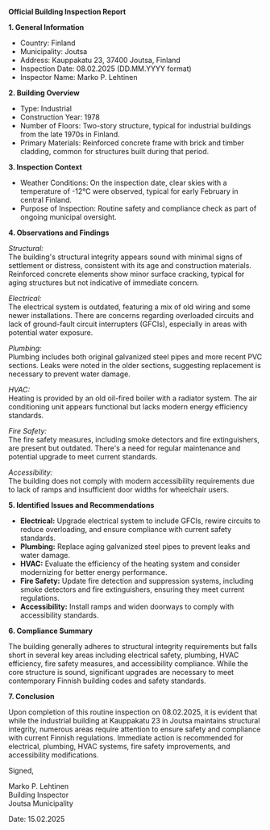 **Official Building Inspection Report**

**1. General Information**

- Country: Finland
- Municipality: Joutsa
- Address: Kauppakatu 23, 37400 Joutsa, Finland
- Inspection Date: 08.02.2025 (DD.MM.YYYY format)
- Inspector Name: Marko P. Lehtinen

**2. Building Overview**

- Type: Industrial
- Construction Year: 1978
- Number of Floors: Two-story structure, typical for industrial buildings from the late 1970s in Finland.
- Primary Materials: Reinforced concrete frame with brick and timber cladding, common for structures built during that period.

**3. Inspection Context**

- Weather Conditions: On the inspection date, clear skies with a temperature of -12°C were observed, typical for early February in central Finland.
- Purpose of Inspection: Routine safety and compliance check as part of ongoing municipal oversight.

**4. Observations and Findings**

*Structural:*  
The building's structural integrity appears sound with minimal signs of settlement or distress, consistent with its age and construction materials. Reinforced concrete elements show minor surface cracking, typical for aging structures but not indicative of immediate concern.

*Electrical:*  
The electrical system is outdated, featuring a mix of old wiring and some newer installations. There are concerns regarding overloaded circuits and lack of ground-fault circuit interrupters (GFCIs), especially in areas with potential water exposure.

*Plumbing:*  
Plumbing includes both original galvanized steel pipes and more recent PVC sections. Leaks were noted in the older sections, suggesting replacement is necessary to prevent water damage.

*HVAC:*  
Heating is provided by an old oil-fired boiler with a radiator system. The air conditioning unit appears functional but lacks modern energy efficiency standards.

*Fire Safety:*  
The fire safety measures, including smoke detectors and fire extinguishers, are present but outdated. There's a need for regular maintenance and potential upgrade to meet current standards.

*Accessibility:*  
The building does not comply with modern accessibility requirements due to lack of ramps and insufficient door widths for wheelchair users.

**5. Identified Issues and Recommendations**

- **Electrical:** Upgrade electrical system to include GFCIs, rewire circuits to reduce overloading, and ensure compliance with current safety standards.
- **Plumbing:** Replace aging galvanized steel pipes to prevent leaks and water damage.
- **HVAC:** Evaluate the efficiency of the heating system and consider modernizing for better energy performance.
- **Fire Safety:** Update fire detection and suppression systems, including smoke detectors and fire extinguishers, ensuring they meet current regulations.
- **Accessibility:** Install ramps and widen doorways to comply with accessibility standards.

**6. Compliance Summary**

The building generally adheres to structural integrity requirements but falls short in several key areas including electrical safety, plumbing, HVAC efficiency, fire safety measures, and accessibility compliance. While the core structure is sound, significant upgrades are necessary to meet contemporary Finnish building codes and safety standards.

**7. Conclusion**

Upon completion of this routine inspection on 08.02.2025, it is evident that while the industrial building at Kauppakatu 23 in Joutsa maintains structural integrity, numerous areas require attention to ensure safety and compliance with current Finnish regulations. Immediate action is recommended for electrical, plumbing, HVAC systems, fire safety improvements, and accessibility modifications.

Signed,

Marko P. Lehtinen  
Building Inspector  
Joutsa Municipality  

Date: 15.02.2025